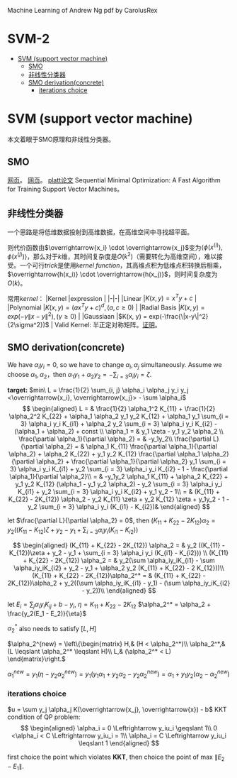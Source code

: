 Machine Learning of Andrew Ng
pdf by CarolusRex


# SVM-2

<!-- code_chunk_output -->

- [SVM (support vector machine)](#svm-support-vector-machine)
  - [SMO](#smo)
  - [非线性分类器](#非线性分类器)
  - [SMO derivation(concrete)](#smo-derivationconcrete)
    - [iterations choice](#iterations-choice)

<!-- /code_chunk_output -->

# SVM (support vector machine)
本文着眼于SMO原理和非线性分类器。

## SMO
[网页](https://zhuanlan.zhihu.com/p/130688105)。
[网页](https://www.cnblogs.com/jerrylead/archive/2011/03/18/1988419.html)。
[platt论文](https://www.microsoft.com/en-us/research/publication/sequential-minimal-optimization-a-fast-algorithm-for-training-support-vector-machines/) Sequential Minimal Optimization: A Fast Algorithm for Training Support Vector Machines。
## 非线性分类器
一个思路是将低维数据投射到高维数据，在高维空间中寻找超平面。

则代价函数由$\overrightarrow{x_i} \cdot \overrightarrow{x_j}$变为$\left \langle \phi(x^{(i)}), \phi(x^{(j)}) \right \rangle$，那么对于$k$维，其时间复杂度是$O(k^2)$（需要转化为高维空间），难以接受。一个可行$trick$是使用$kernel\ function$，其高维点积为低维点积转换后相乘，$\overrightarrow{h(x_i)} \cdot \overrightarrow{h(x_j)}$，则时间复杂度为$O(k)$。

常用$kernel$：
|Kernel				|expression																							|
|-|-|
|Linear				|$K(x, y) = x^Ty + c$																			|
|Polynomial		|$K(x, y) = (ax^Ty + c)^d, (a, c \geqslant 0)$										|
|Radial Basis	|$K(x, y) = exp(-\gamma \|x - y\|^2), (\gamma \geqslant 0)$				|
|Gaussiaan		|$K(x, y) = exp(-\frac{\|x-y\|^2}{2\sigma^2})$										|
Valid Kernel: 半正定对称矩阵。[证明](https://www.zhihu.com/question/289165454)。

## SMO derivation(concrete)

We have $\alpha_i y_i = 0$, so we have to change $\alpha_i, \alpha_j$ simultaneously. Assume we choose $\alpha_1, \alpha_2$，then $\alpha_1 y_1 + \alpha_2y_2 = -\sum_{i = 3} \alpha_iy_i = \zeta$.

**target:**
$min\ L = \frac{1}{2} \sum_{i, j} \alpha_i \alpha_j y_i y_j <\overrightarrow{x_i}, \overrightarrow{x_j}> - \sum \alpha_i$
$$
\begin{aligned}
L = & \frac{1}{2} \alpha_1^2 K_{11} + \frac{1}{2} \alpha_2^2 K_{22} + \alpha_1 \alpha_2 y_1 y_2 K_{12} + \alpha_1 y_1 \sum_{i = 3} \alpha_i y_i K_{i1} + \alpha_2 y_2 \sum_{i = 3} \alpha_i y_i K_{i2} - (\alpha_1 + \alpha_2) + const \\
\alpha_1 = & y_1 \zeta - y_1 y_2 \alpha_2 \\
\frac{\partial \alpha_1}{\partial \alpha_2} = & -y_1y_2\\
\frac{\partial L}{\partial \alpha_2} = & \alpha_1 K_{11} \frac{\partial \alpha_1}{\partial \alpha_2} + \alpha_2 K_{22} + y_1 y_2 K_{12} \frac{\partial \alpha_1 \alpha_2}{\partial \alpha_2} + \frac{\partial \alpha_1}{\partial \alpha_2} y_1 \sum_{i = 3} \alpha_i y_i K_{i1} + y_2 \sum_{i = 3} \alpha_i y_i K_{i2} - 1 - \frac{\partial \alpha_1}{\partial \alpha_2}\\
= & -y_1y_2 \alpha_1 K_{11} + \alpha_2 K_{22} + y_1 y_2 K_{12} (\alpha_1 - y_1 y_2 \alpha_2) - y_2 \sum_{i = 3} \alpha_i y_i K_{i1} + y_2 \sum_{i = 3} \alpha_i y_i K_{i2} + y_1                                                                                                  y_2 - 1\\
= & (K_{11} + K_{22} - 2K_{12}) \alpha_2 - y_2 K_{11} \zeta + y_2 K_{12} \zeta + y_1y_2 - 1 - y_2 \sum_{i = 3} \alpha_i y_i (K_{i1} - K_{i2})& 
\end{aligned}
$$

let $\frac{\partial L}{\partial \alpha_2} = 0$, then $(K_{11} + K_{22} - 2K_{12}) \alpha_2 = y_2 ((K_{11} - K_{12})\zeta + y_2 - y_1 + \sum_{i = 3} \alpha_i y_i (K_{i1} - K_{i2}))$

$$
\begin{aligned}
(K_{11} + K_{22} - 2K_{12}) \alpha_2 = & y_2 ((K_{11} - K_{12})\zeta + y_2 - y_1 + \sum_{i = 3} \alpha_i y_i (K_{i1} - K_{i2})) \\
(K_{11} + K_{22} - 2K_{12}) \alpha_2 = & y_2(\sum \alpha_iy_iK_{i1} - \sum \alpha_iy_iK_{i2} + y_2 - y_1 + \alpha_2 y_2 (K_{11} + K_{22} - 2 K_{12}))\\
(K_{11} + K_{22} - 2K_{12})\alpha_2^* = & (K_{11} + K_{22} - 2K_{12})\alpha_2 + y_2((\sum \alpha_iy_iK_{i1} - y_1) - (\sum \alpha_iy_iK_{i2} - y_2))\\
\end{aligned}
$$

let $E_i = \sum_{j} \alpha_iy_iK_{ij} + b - y_i$, $\eta = K_{11} + K_{22} - 2K_{12}$
$\alpha_2^* = \alpha_2 + \frac{y_2(E_1 - E_2)}{\eta}$

$\alpha_2^*$ also needs to satisfy $[L, H]$

$\alpha_2^{new} = 
\left\{\begin{matrix}
H,& (H < \alpha_2^*)\\
\alpha_2^*,& (L \leqslant \alpha_2^* \leqslant H)\\
L,& (\alpha_2^* < L)
\end{matrix}\right.$

$\alpha_1^{new} = y_1(\eta - y_2\alpha_2^{new}) = y_1(y_1\alpha_1 + y_2\alpha_2 - y_2\alpha_2^{new}) = \alpha_1 + y_1y_2(\alpha_2 - \alpha_2^{new})$

### iterations choice
$u = \sum y_j \alpha_j K(\overrightarrow{x_j}, \overrightarrow{x}) - b$
KKT condition of QP problem:
$$
\begin{aligned}
\alpha_i = 0 \Leftrightarrow y_iu_i \geqslant 1\\
0 <\alpha_i < C \Leftrightarrow y_iu_i = 1\\
\alpha_i = C \Leftrightarrow y_iu_i \leqslant 1
\end{aligned}
$$

first choice the point which violates **KKT**, then choice the point of max $\|E_2 - E_1\|$.